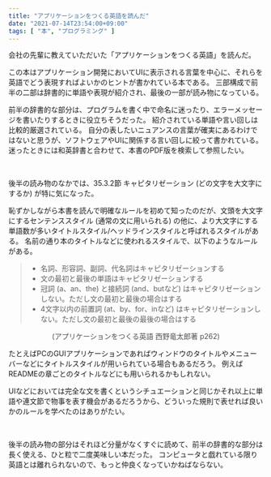 ```yaml
---
title: "アプリケーションをつくる英語を読んだ"
date: "2021-07-14T23:54:00+09:00"
tags: [ "本", "プログラミング" ]
---
```


会社の先輩に教えていただいた「アプリケーションをつくる英語」を読んだ。

この本はアプリケーション開発においてUIに表示される言葉を中心に、それらを英語でどう表現すればよいかのヒントが書かれている本である。
三部構成で前半の二部は辞書的に単語や表現が紹介され、最後の一部が読み物になっている。

前半の辞書的な部分は、プログラムを書く中で命名に迷ったり、エラーメッセージを書いたりするときに役立ちそうだった。
紹介されている単語や言い回しは比較的厳選されている。
自分の表したいニュアンスの言葉が確実にあるわけではないと思うが、ソフトウェアやUIに関係する言い回しに絞って書かれている。
迷ったときには和英辞書と合わせて、本書のPDF版を検索して参照したい。

<br />


後半の読み物のなかでは、35.3.2節 キャピタリゼーション (どの文字を大文字にするか) が特に気になった。

恥ずかしながら本書を読んで明確なルールを初めて知ったのだが、文頭を大文字にするセンテンススタイル (通常の文に用いられる) の他に、より大文字にする単語数が多いタイトルスタイル/ヘッドラインスタイルと呼ばれるスタイルがある。
名前の通り本のタイトルなどに使われるスタイルで、以下のようなルールがある。

> - 名詞、形容詞、副詞、代名詞はキャピタリゼーションする
> - 文の最初と最後の単語はキャピタリゼーションする
> - 冠詞 (a、an、the) と接続詞 (and、butなど) はキャピタリゼーションしない。ただし文の最初と最後の場合はする
> - 4文字以内の前置詞 (at、by、for、inなど) はキャピタリゼーションしない。ただし文の最初と最後の最後の場合はする

<div style="text-align: center; width: 100%; color: #505050; font-size: 14px;">
(アプリケーションをつくる英語 西野竜太郎著 p262)
</div>

たとえばPCのGUIアプリケーションであればウィンドウのタイトルやメニューバーなどにタイトルスタイルが用いられている場合もあるだろう。
例えばREADMEの章ごとのタイトルなどにも用いられるかもしれない。

UIなどにおいては完全な文を書くというシチュエーションと同じかそれ以上に単語や連文節で物事を表す機会があるだろうから、どういった規則で表せれば良いかのルールを学べたのはありがたい。


<br />

後半の読み物の部分はそれほど分量がなくすぐに読めて、前半の辞書的な部分は長く使える、ひと粒で二度美味しい本だった。
コンピュータと戯れている限り英語とは離れられないので、もっと仲良くなっていかねばならない。

